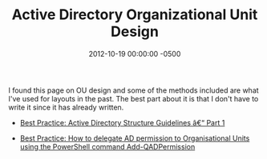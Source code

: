 ﻿---
layout: post
title:  Active Directory Organizational Unit Design
date:   2012-10-19 00:00:00 -0500
categories: IT
---






I found this page on OU design and some of the methods included are what I've used for layouts in the past. The best part about it is that I don't have to write it since it has already written.


- <a href="http://www.grouppolicy.biz/2010/07/best-practice-active-directory-structure-guidelines-part-1/">Best Practice: Active Directory Structure Guidelines â€“ Part 1</a>

- <a href="http://www.grouppolicy.biz/2010/09/how-to-delegate-ad-permission-to-organisational-units-using-the-powershell-command-add-qadpermission/">Best Practice: How to delegate AD permission to Organisational Units using the PowerShell command Add-QADPermission</a>




